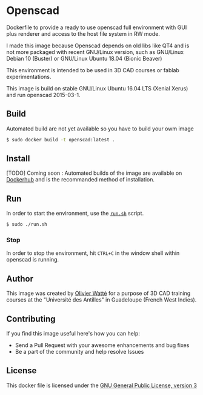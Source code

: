 # Openscad

Dockerfile to provide a ready to use openscad full environment with GUI plus renderer and access to the host file system in RW mode.

I made this image because Openscad depends on old libs like QT4 and is not more packaged with recent GNU/Linux version, such as GNU/Linux Debian 10 (Buster) or GNU/Linux Ubuntu 18.04 (Bionic Beaver)

This environment is intended to be used in 3D CAD courses or fablab experimentations.

This image is build on stable GNU/Linux Ubuntu 16.04 LTS (Xenial Xerus) and run openscad 2015-03-1.

## Build
Automated build are not yet available so you have to build your owm image

```bash
$ sudo docker build -t openscad:latest .
```
## Install

[TODO] Coming soon : Automated builds of the image are available on [Dockerhub](https://hub.docker.com/) and is the recommanded method of installation.

## Run
In order to start the environment, use the [`run.sh`](run.sh) script.
```bash
$ sudo ./run.sh
```
### Stop
In order to stop the environment, hit `CTRL+C` in the window shell within openscad is running.

## Author

This image was created by [Olivier Watté](httpt://github.com/owatte/) for a purpose of 3D CAD training courses at the "Université des Antilles" in Guadeloupe (French West Indies).

## Contributing

If you find this image useful here's how you can help:

* Send a Pull Request with your awesome enhancements and bug fixes
* Be a part of the community and help resolve Issues


## License

This docker file is licensed under the [GNU General Public License, version 3](LICENSE.md)
